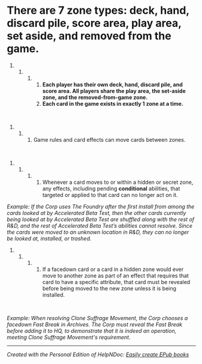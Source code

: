 # There are 7 zone types: deck, hand, discard pile, score area, play area, set aside, and removed from the game.

1. &nbsp;
   1. &nbsp;
      1. &nbsp;
         1. **Each player has their own deck, hand, discard pile, and score area. All players share the play area, the set-aside zone, and the removed-from-game zone.**
         1. **Each card in the game exists in exactly 1 zone at a time.**

&nbsp;

1. &nbsp;
   1. &nbsp;
      1. Game rules and card effects can move cards between zones.

&nbsp;

1. &nbsp;
   1. &nbsp;
      1. &nbsp;
         1. Whenever a card moves to or within a hidden or secret zone, any effects, including pending **conditional** abilities, that targeted or applied to that card can no longer act on it.

*Example: If the Corp uses The Foundry after the first install from among the cards looked at by Accelerated Beta Test, then the other cards currently being looked at by Accelerated Beta Test are shuffled along with the rest of R\&D, and the rest of Accelerated Beta Test’s abilities cannot resolve. Since the cards were moved to an unknown location in R\&D, they can no longer be looked at, installed, or trashed.*

1. &nbsp;
   1. &nbsp;
      1. &nbsp;
         1. If a facedown card or a card in a hidden zone would ever move to another zone as part of an effect that requires that card to have a specific attribute, that card must be revealed before being moved to the new zone unless it is being installed.

&nbsp;

*Example: When resolving Clone Suffrage Movement, the Corp chooses a facedown Fast Break in Archives. The Corp must reveal the Fast Break before adding it to HQ, to demonstrate that it is indeed an operation, meeting Clone Suffrage Movement's requirement.*

***
_Created with the Personal Edition of HelpNDoc: [Easily create EPub books](<https://www.helpndoc.com/feature-tour>)_
